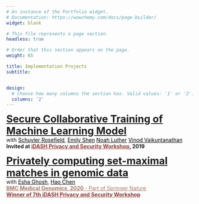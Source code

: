 ```yaml
---
# An instance of the Portfolio widget.
# Documentation: https://wowchemy.com/docs/page-builder/
widget: blank

# This file represents a page section.
headless: true

# Order that this section appears on the page.
weight: 65

title: Implementation Projects
subtitle: 


design:
  # Choose how many columns the section has. Valid values: '1' or '2'.
  columns: '2'
---
```


<p> <a href="https://sotiraki.com" style="font-size:20pt; font-weight:bold">
    Secure Collaborative Training of Machine Learning Model </a>
<br> with 
    <a href="https://www.khoury.northeastern.edu/people/schuyler-rosefield/" style="color:black">Schuyler Rosefield</a>, 
    <a href="https://www.ll.mit.edu/biographies/emily-h-shen" style="color:black">Emily Shen</a>
    <a href="https://dblp.uni-trier.de/pers/hd/l/Luther:Noah" style="color:black">Noah Luther</a>
    <a href="http://people.csail.mit.edu/vinodv/" style="color:black">Vinod Vaikuntanathan</a>
<br> <strong>Invited at
    <a href = " http://www.humangenomeprivacy.org/2019/index.html" style="color:#883b39" target="_blank"> iDASH Privacy and Security Workshop</a>, 2019 </strong> 
    
<p> <a href="https://bmcmedgenomics.biomedcentral.com/articles/10.1186/s12920-020-0718-x" style="font-size:20pt; font-weight:bold">
    Privately computing set-maximal matches in genomic data </a>
<br> with 
    <a href="https://www.microsoft.com/en-us/research/people/esghosh/" style="color:black">Esha Ghosh</a>, 
    <a href="https://haochenuw.github.io/" style="color:black">Hao Chen</a>
<br> <a href="https://bmcmedgenomics.biomedcentral.com/" style="color:#a57868">
    <b> BMC Medical Genomics, 2020 </b> - Part of Springer Nature</a>   
<br> <strong>
    <a href = " http://www.humangenomeprivacy.org/2018/index.html" style="color:#883b39" target="_blank">Winner of 7th iDASH Privacy and Security Workshop</a> </strong> 